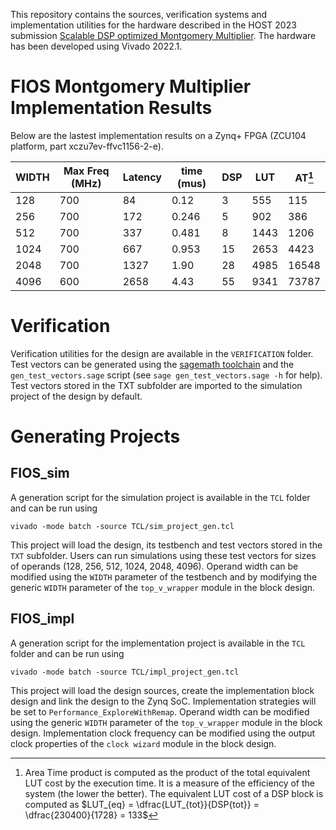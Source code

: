This repository contains the sources, verification systems and implementation utilities for the hardware described in the HOST 2023 submission [Scalable DSP optimized Montgomery Multiplier](./Scalable_DSP_optimized_Montgomery_Multiplier.pdf). The hardware has been developed using Vivado 2022.1.

# FIOS Montgomery Multiplier Implementation Results

Below are the lastest implementation results on a Zynq+ FPGA (ZCU104 platform, part xczu7ev-ffvc1156-2-e).

| WIDTH | Max Freq (MHz) | Latency | time (mus) | DSP | LUT | AT[^1] |
|-------|----------------|---------|------------|-----|-----|---- |
|128    |700             |84       |0.12        |3    |555  |115  |
|256    |700             |172      |0.246       |5    |902  |386  |
|512    |700             |337      |0.481       |8    |1443 |1206 |
|1024   |700             |667      |0.953       |15   |2653 |4423 |
|2048   |700             |1327     |1.90        |28   |4985 |16548|
|4096   |600             |2658     |4.43        |55   |9341 |73787|

[^1]: Area Time product is computed as the product of the total equivalent LUT cost by the execution time.
  It is a measure of the efficiency of the system (the lower the better).
  The equivalent LUT cost of a DSP block is computed as $LUT_{eq} = \dfrac{LUT_{tot}}{DSP{tot}} = \dfrac{230400}{1728} = 133$

# Verification

Verification utilities for the design are available in the `VERIFICATION` folder.
Test vectors can be generated using the [sagemath toolchain](https://www.sagemath.org/) and the `gen_test_vectors.sage` script (see `sage gen_test_vectors.sage -h` for help).
Test vectors stored in the TXT subfolder are imported to the simulation project of the design by default.

# Generating Projects

## FIOS_sim

A generation script for the simulation project is available in the `TCL` folder and can be run using

```
vivado -mode batch -source TCL/sim_project_gen.tcl
```

This project will load the design, its testbench and test vectors stored in the `TXT` subfolder. 
Users can run simulations using these test vectors for sizes of operands (128, 256, 512, 1024, 2048, 4096).
Operand width can be modified using the `WIDTH` parameter of the testbench and by modifying the generic `WIDTH` parameter of the
`top_v_wrapper` module in the block design.

## FIOS_impl

A generation script for the implementation project is available in the `TCL` folder and can be run using

```
vivado -mode batch -source TCL/impl_project_gen.tcl
```

This project will load the design sources, create the implementation block design and link the design to the Zynq SoC.
Implementation strategies will be set to `Performance_ExploreWithRemap`.
Operand width can be modified using the generic `WIDTH` parameter of the
`top_v_wrapper` module in the block design. Implementation clock frequency can be modified using the output clock properties of
the `clock wizard` module in the block design.


